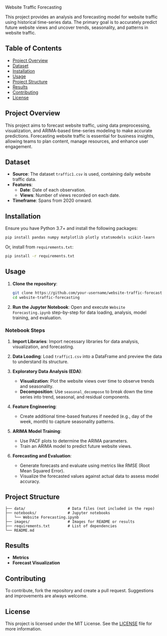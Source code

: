  Website Traffic Forecasting

This project provides an analysis and forecasting model for website traffic using historical time-series data. The primary goal is to accurately predict future website views and uncover trends, seasonality, and patterns in website traffic.

## Table of Contents

- [Project Overview](#project-overview)
- [Dataset](#dataset)
- [Installation](#installation)
- [Usage](#usage)
- [Project Structure](#project-structure)
- [Results](#results)
- [Contributing](#contributing)
- [License](#license)

## Project Overview

This project aims to forecast website traffic, using data preprocessing, visualization, and ARIMA-based time-series modeling to make accurate predictions. Forecasting website traffic is essential for business insights, allowing teams to plan content, manage resources, and enhance user engagement.

## Dataset

- **Source**: The dataset `traffic1.csv` is used, containing daily website traffic data.
- **Features**:
  - **Date**: Date of each observation.
  - **Views**: Number of views recorded on each date.
- **Timeframe**: Spans from 2020 onward.

## Installation

Ensure you have Python 3.7+ and install the following packages:

```bash
pip install pandas numpy matplotlib plotly statsmodels scikit-learn
```

Or, install from `requirements.txt`:

```bash
pip install -r requirements.txt
```

## Usage

1. **Clone the repository**:

   ```bash
   git clone https://github.com/your-username/website-traffic-forecasting.git
   cd website-traffic-forecasting
   ```

2. **Run the Jupyter Notebook**:
   Open and execute `Website Forecasting.ipynb` step-by-step for data loading, analysis, model training, and evaluation.

### Notebook Steps

1. **Import Libraries**: Import necessary libraries for data analysis, visualization, and forecasting.

2. **Data Loading**:
   Load `traffic1.csv` into a DataFrame and preview the data to understand its structure.

3. **Exploratory Data Analysis (EDA)**:
   - **Visualization**: Plot the website views over time to observe trends and seasonality.
   - **Decomposition**: Use `seasonal_decompose` to break down the time series into trend, seasonal, and residual components.

4. **Feature Engineering**:
   - Create additional time-based features if needed (e.g., day of the week, month) to capture seasonality patterns.

5. **ARIMA Model Training**:
   - Use PACF plots to determine the ARIMA parameters.
   - Train an ARIMA model to predict future website views.

6. **Forecasting and Evaluation**:
   - Generate forecasts and evaluate using metrics like RMSE (Root Mean Squared Error).
   - Visualize the forecasted values against actual data to assess model accuracy.

## Project Structure

```
├── data/                   # Data files (not included in the repo)
├── notebooks/              # Jupyter notebooks
│   └── Website Forecasting.ipynb
├── images/                 # Images for README or results
├── requirements.txt        # List of dependencies
└── README.md
```

## Results

- **Metrics**
- **Forecast Visualization**

## Contributing

To contribute, fork the repository and create a pull request. Suggestions and improvements are always welcome.

## License

This project is licensed under the MIT License. See the [LICENSE](LICENSE) file for more information.
